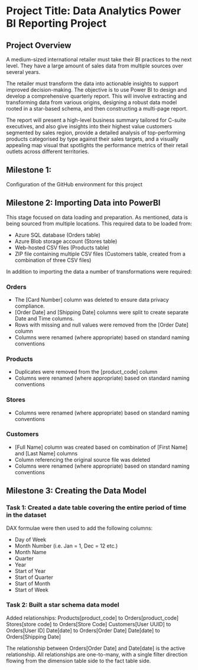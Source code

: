 # Project Title: Data Analytics Power BI Reporting Project

## Project Overview

A medium-sized international retailer must take their BI practices to the next level.  They have a large amount of sales data from multiple sources over several years. 

The retailer must transform the data into actionable insights to support improved decision-making.  The objective is to use Power BI to design and develop a comprehensive quarterly report.  This will involve extracting and transforming data from various origins, designing a robust data model rooted in a star-based schema, and then constructing a multi-page report.

The report will present a high-level business summary tailored for C-suite executives, and also give insights into their highest value customers segmented by sales region, provide a detailed analysis of top-performing products categorised by type against their sales targets, and a visually appealing map visual that spotlights the performance metrics of their retail outlets across different territories.

## Milestone 1:

Configuration of the GitHub environment for this project

## Milestone 2: Importing Data into PowerBI

This stage focused on data loading and preparation.  As mentioned, data is being sourced from multiple locations.  This required data to be loaded from:
- Azure SQL database (Orders table)
- Azure Blob storage account (Stores table)
- Web-hosted CSV files (Products table)
- ZIP file containing multiple CSV files (Customers table, created from a combination of three CSV files)

In addition to importing the data a number of transformations were required:

### Orders
- The [Card Number] column was deleted to ensure data privacy compliance.
- [Order Date] and [Shipping Date] columns were split to create separate Date and Time columns.
- Rows with missing and null values were removed from the [Order Date] column
- Columns were renamed (where appropriate) based on standard naming conventions

### Products
- Duplicates were removed from the [product_code] column
- Columns were renamed (where appropriate) based on standard naming conventions

### Stores
- Columns were renamed (where appropriate) based on standard naming conventions

### Customers
- [Full Name] column was created based on combination of [First Name] and [Last Name] columns
- Column referencing the original source file was deleted
- Columns were renamed (where appropriate) based on standard naming conventions

## Milestone 3: Creating the Data Model

### Task 1: Created a date table covering the entire period of time in the dataset

DAX formulae were then used to add the following columns: 
- Day of Week
- Month Number (i.e. Jan = 1, Dec = 12 etc.)
- Month Name
- Quarter
- Year
- Start of Year
- Start of Quarter
- Start of Month
- Start of Week

### Task 2: Built a star schema data model

Added relationships:
Products[product_code] to Orders[product_code]
Stores[store code] to Orders[Store Code]
Customers[User UUID] to Orders[User ID]
Date[date] to Orders[Order Date]
Date[date] to Orders[Shipping Date]

The relationship between Orders[Order Date] and Date[date] is the active relationship. All  relationships are one-to-many, with a single filter direction flowing from the dimension table side to the fact table side.

